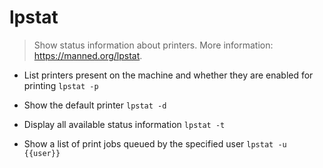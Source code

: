 # lpstat
> Show status information about printers.
> More information: <https://manned.org/lpstat>.

- List printers present on the machine and whether they are enabled for printing
`lpstat -p`

- Show the default printer
`lpstat -d`

- Display all available status information
`lpstat -t`

- Show a list of print jobs queued by the specified user
`lpstat -u {{user}}`
